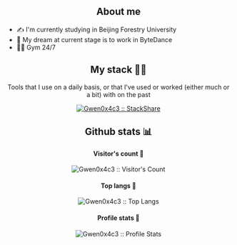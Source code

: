 <h2 align="center">About me</h2>

- ✍ I'm currently studying in Beijing Forestry University
- 👜 My dream at current stage is to work in ByteDance
- 🏋️‍♂️ Gym 24/7


<h2 align="center">My stack 👨‍💻</h2>

<p align="center">Tools that I use on a daily basis, or that I've used or worked (either much or a bit) with on the past</p>
<p align="center">
  <a href="https://stackshare.io/Gwen0x4c3/my-personal-stack">
    <img src="http://img.shields.io/badge/tech-stack-0690fa.svg?style=flat" alt="Gwen0x4c3 :: StackShare" />
  </a>
</p>

<h2 align="center">Github stats 📊</h2>

<h4 align="center">Visitor's count 👀</h4>

<p align="center"><img src="https://profile-counter.glitch.me/{Gwen0x4c3}/count.svg" alt="Gwen0x4c3 :: Visitor's Count" /></p>

<h4 align="center">Top langs 👅</h4>

<p align="center"><img src="https://github-readme-stats.vercel.app/api/top-langs/?username=Gwen0x4c3&langs_count=10&theme=tokyonight&layout=compact" alt="Gwen0x4c3 :: Top Langs" /></p>

<h4 align="center">Profile stats 🎹</h4>

<p align="center"><img src="https://github-readme-stats.vercel.app/api?username=Gwen0x4c3&show_icons=true&theme=synthwave" alt="Gwen0x4c3 :: Profile Stats" /></p>

